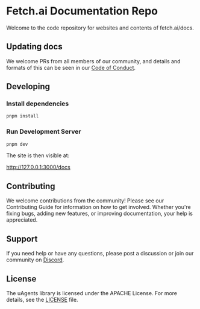 # Fetch.ai Documentation Repo

Welcome to the code repository for websites and contents of fetch.ai/docs.

## Updating docs

We welcome PRs from all members of our community, and details and formats of this can be seen in our [Code of Conduct](CODE_OF_CONDUCT.md).

## Developing

### Install dependencies

```bash
pnpm install
```

### Run Development Server

```bash
pnpm dev
```

The site is then visible at:

http://127.0.0.1:3000/docs

## Contributing

We welcome contributions from the community! Please see our Contributing Guide for information on how to get involved. Whether you're fixing bugs, adding new features, or improving documentation, your help is appreciated.

## Support

If you need help or have any questions, please post a discussion or join our community on [Discord](https://discord.com/invite/fetchai).

## License

The uAgents library is licensed under the APACHE License. For more details, see the [LICENSE](LICENSE) file.
